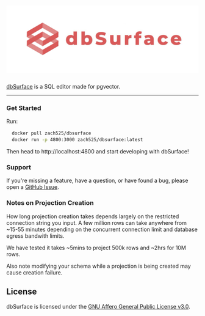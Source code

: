 <h1 align="center">
  <a href="https://dbsurface.com">
    <img 
      src="public/logo_and_name.png" 
      alt="dbSurface" 
      width="550"      
      style="height: auto;"
    />
  </a>
</h1>

[dbSurface](https://dbsurface.com) is a SQL editor made for pgvector.

---

### Get Started
Run: 
```bash
  docker pull zach525/dbsurface
  docker run -p 4800:3000 zach525/dbsurface:latest
  ```
Then head to http://localhost:4800 and start developing with dbSurface!

### Support

If you're missing a feature, have a question, or have found a bug, please open a
[GitHub Issue](https://github.com/Z-Gort/dbSurface/issues/new).

### Notes on Projection Creation

How long projection creation takes depends largely on the restricted connection string you input. A few million rows can take anywhere from ~15-55 minutes depending on the concurrent connection limit and database egress bandwith limits. 

We have tested it takes ~5mins to project 500k rows and ~2hrs for 10M rows.

Also note modifying your schema while a projection is being created may cause creation failure.

## License

dbSurface is licensed under the [GNU Affero General Public License v3.0](LICENSE).


